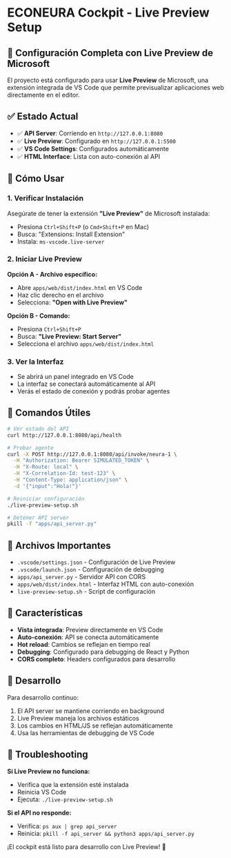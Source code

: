 # ECONEURA Cockpit - Live Preview Setup

## 🎯 Configuración Completa con Live Preview de Microsoft

El proyecto está configurado para usar **Live Preview** de Microsoft, una
extensión integrada de VS Code que permite previsualizar aplicaciones web
directamente en el editor.

## ✅ Estado Actual

- ✅ **API Server**: Corriendo en `http://127.0.0.1:8080`
- ✅ **Live Preview**: Configurado en `http://127.0.0.1:5500`
- ✅ **VS Code Settings**: Configurados automáticamente
- ✅ **HTML Interface**: Lista con auto-conexión al API

## 🚀 Cómo Usar

### 1. Verificar Instalación

Asegúrate de tener la extensión **"Live Preview"** de Microsoft instalada:

- Presiona `Ctrl+Shift+P` (o `Cmd+Shift+P` en Mac)
- Busca: "Extensions: Install Extension"
- Instala: `ms-vscode.live-server`

### 2. Iniciar Live Preview

**Opción A - Archivo específico:**

- Abre `apps/web/dist/index.html` en VS Code
- Haz clic derecho en el archivo
- Selecciona: **"Open with Live Preview"**

**Opción B - Comando:**

- Presiona `Ctrl+Shift+P`
- Busca: **"Live Preview: Start Server"**
- Selecciona el archivo `apps/web/dist/index.html`

### 3. Ver la Interfaz

- Se abrirá un panel integrado en VS Code
- La interfaz se conectará automáticamente al API
- Verás el estado de conexión y podrás probar agentes

## 🔧 Comandos Útiles

```bash
# Ver estado del API
curl http://127.0.0.1:8080/api/health

# Probar agente
curl -X POST http://127.0.0.1:8080/api/invoke/neura-1 \
  -H "Authorization: Bearer SIMULATED_TOKEN" \
  -H "X-Route: local" \
  -H "X-Correlation-Id: test-123" \
  -H "Content-Type: application/json" \
  -d '{"input":"Hola!"}'

# Reiniciar configuración
./live-preview-setup.sh

# Detener API server
pkill -f "apps/api_server.py"
```

## 📁 Archivos Importantes

- `.vscode/settings.json` - Configuración de Live Preview
- `.vscode/launch.json` - Configuración de debugging
- `apps/api_server.py` - Servidor API con CORS
- `apps/web/dist/index.html` - Interfaz HTML con auto-conexión
- `live-preview-setup.sh` - Script de configuración

## 🎨 Características

- **Vista integrada**: Preview directamente en VS Code
- **Auto-conexión**: API se conecta automáticamente
- **Hot reload**: Cambios se reflejan en tiempo real
- **Debugging**: Configurado para debugging de React y Python
- **CORS completo**: Headers configurados para desarrollo

## 🔄 Desarrollo

Para desarrollo continuo:

1. El API server se mantiene corriendo en background
2. Live Preview maneja los archivos estáticos
3. Los cambios en HTML/JS se reflejan automáticamente
4. Usa las herramientas de debugging de VS Code

## 🐛 Troubleshooting

**Si Live Preview no funciona:**

- Verifica que la extensión esté instalada
- Reinicia VS Code
- Ejecuta: `./live-preview-setup.sh`

**Si el API no responde:**

- Verifica: `ps aux | grep api_server`
- Reinicia: `pkill -f api_server && python3 apps/api_server.py`

¡El cockpit está listo para desarrollo con Live Preview! 🎉
